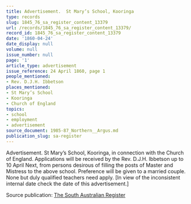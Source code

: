 ```yaml
---
title: Advertisement.  St Mary’s School, Kooringa
type: records
slug: 1845_76_sa_register_content_13379
url: /records/1845_76_sa_register_content_13379/
record_id: 1845_76_sa_register_content_13379
date: '1860-04-24'
date_display: null
volume: null
issue_number: null
page: '1'
article_type: advertisement
issue_reference: 24 April 1860, page 1
people_mentioned:
- Rev. D.J.H. Ibbetson
places_mentioned:
- St Mary’s School
- Kooringa
- Church of England
topics:
- school
- employment
- advertisement
source_document: 1985-87_Northern__Argus.md
publication_slug: sa-register
---
```


Advertisement.  St Mary’s School, Kooringa, in connection with the Church of England.  Applications will be received by the Rev. D.J.H. Ibbetson up to 10 April Next, from persons desirous of filling the posts of Master and Mistress to the above school.  Preference will be given to a married couple.  None but duly qualified teachers need apply.  [In view of the inconsistent internal date check the date of this advertisement.]

Source publication: [The South Australian Register](/publications/sa-register/)
